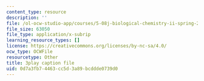 ```yaml
---
content_type: resource
description: ''
file: /ol-ocw-studio-app/courses/5-08j-biological-chemistry-ii-spring-2016/0d7a3fb74463cc5d3a89bcddde0739d0_VUGsZgQaAZs.srt
file_size: 63050
file_type: application/x-subrip
learning_resource_types: []
license: https://creativecommons.org/licenses/by-nc-sa/4.0/
ocw_type: OCWFile
resourcetype: Other
title: 3play caption file
uid: 0d7a3fb7-4463-cc5d-3a89-bcddde0739d0
---
```

